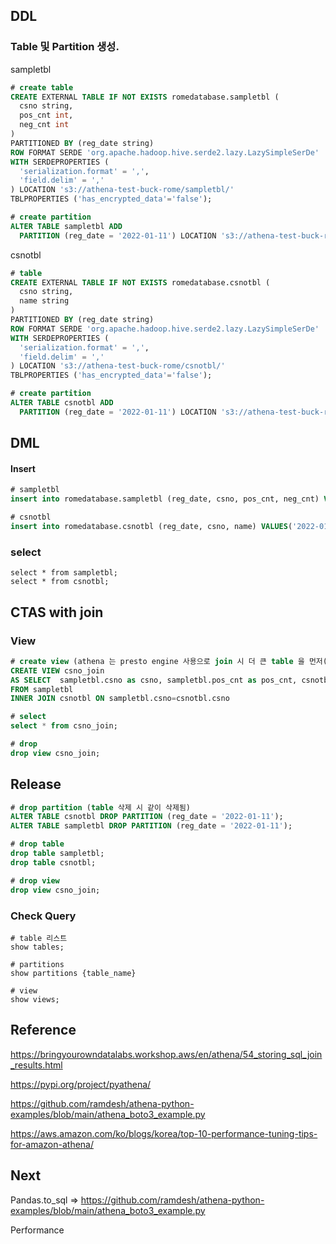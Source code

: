 ## DDL

### Table 및 Partition 생성.

sampletbl

```sql
# create table
CREATE EXTERNAL TABLE IF NOT EXISTS romedatabase.sampletbl (
  csno string,
  pos_cnt int,
  neg_cnt int
)
PARTITIONED BY (reg_date string)
ROW FORMAT SERDE 'org.apache.hadoop.hive.serde2.lazy.LazySimpleSerDe' 
WITH SERDEPROPERTIES (
  'serialization.format' = ',',
  'field.delim' = ','
) LOCATION 's3://athena-test-buck-rome/sampletbl/'
TBLPROPERTIES ('has_encrypted_data'='false');

# create partition
ALTER TABLE sampletbl ADD 
  PARTITION (reg_date = '2022-01-11') LOCATION 's3://athena-test-buck-rome/sampletbl/2022_01_11/';

```

csnotbl

```sql
# table 
CREATE EXTERNAL TABLE IF NOT EXISTS romedatabase.csnotbl (
  csno string,
  name string
)
PARTITIONED BY (reg_date string)
ROW FORMAT SERDE 'org.apache.hadoop.hive.serde2.lazy.LazySimpleSerDe' 
WITH SERDEPROPERTIES (
  'serialization.format' = ',',
  'field.delim' = ','
) LOCATION 's3://athena-test-buck-rome/csnotbl/'
TBLPROPERTIES ('has_encrypted_data'='false');

# create partition
ALTER TABLE csnotbl ADD 
  PARTITION (reg_date = '2022-01-11') LOCATION 's3://athena-test-buck-rome/csnotbl/2022_01_11/';
```



## DML

#### Insert

```sql
# sampletbl
insert into romedatabase.sampletbl (reg_date, csno, pos_cnt, neg_cnt) VALUES('2022-01-11', '1980', 51, 49);

# csnotbl
insert into romedatabase.csnotbl (reg_date, csno, name) VALUES('2022-01-11', '1980', 'kim');
```



### select

```
select * from sampletbl;
select * from csnotbl;
```



## CTAS with join

### View

```sql
# create view (athena 는 presto engine 사용으로 join 시 더 큰 table 을 먼저(왼쪽) 에 둔다.)
CREATE VIEW csno_join
AS SELECT  sampletbl.csno as csno, sampletbl.pos_cnt as pos_cnt, csnotbl.name AS name
FROM sampletbl
INNER JOIN csnotbl ON sampletbl.csno=csnotbl.csno

# select
select * from csno_join;

# drop
drop view csno_join;
```



## Release

```sql
# drop partition (table 삭제 시 같이 삭제됨)
ALTER TABLE csnotbl DROP PARTITION (reg_date = '2022-01-11');
ALTER TABLE sampletbl DROP PARTITION (reg_date = '2022-01-11');

# drop table
drop table sampletbl;
drop table csnotbl;

# drop view
drop view csno_join;
```





### Check Query

```
# table 리스트
show tables;

# partitions
show partitions {table_name}

# view
show views;
```



## Reference

https://bringyourowndatalabs.workshop.aws/en/athena/54_storing_sql_join_results.html

https://pypi.org/project/pyathena/

https://github.com/ramdesh/athena-python-examples/blob/main/athena_boto3_example.py

https://aws.amazon.com/ko/blogs/korea/top-10-performance-tuning-tips-for-amazon-athena/



## Next

Pandas.to_sql => https://github.com/ramdesh/athena-python-examples/blob/main/athena_boto3_example.py

Performance

